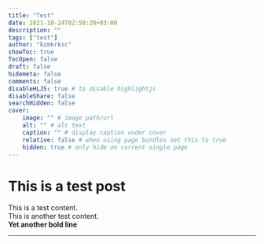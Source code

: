 ```yaml
---
title: "Test"
date: 2021-10-24T02:50:28+03:00
description: ""
tags: ["test"]
author: "kzmkrksc"
showToc: true
TocOpen: false
draft: false
hidemeta: false
comments: false
disableHLJS: true # to disable highlightjs
disableShare: false
searchHidden: false
cover:
    image: "" # image path/url
    alt: "" # alt text
    caption: "" # display caption under cover
    relative: false # when using page bundles set this to true
    hidden: true # only hide on current single page
---
```


# This is a test post

This is a test content.  
This is another test content.  
**Yet another bold line**


---
